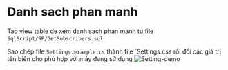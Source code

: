 
# Danh sach phan manh
Tao view table de xem danh sach phan manh tu file `SqlScript/SP/GetSubscribers.sql`.


Sao chép file `Settings.example.cs` thành file `Settings.css  rồi đổi các giá trị tên biến cho phù hợp với máy đang sử dụng
![Setting-demo](Media/setup-settings-file.png)
